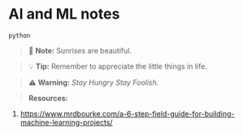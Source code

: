 # AI and ML notes

 `python`

> :memo: **Note:** Sunrises are beautiful.
 
> :bulb: **Tip:** Remember to appreciate the little things in life.





> :warning: **Warning:** *Stay Hungry Stay Foolish.*

> **Resources:**

1. <https://www.mrdbourke.com/a-6-step-field-guide-for-building-machine-learning-projects/>
